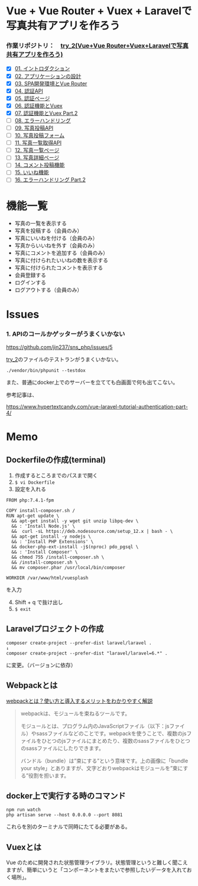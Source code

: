 # Vue + Vue Router + Vuex + Laravelで写真共有アプリを作ろう
### 作業リポジトリ：　[try_2(Vue+Vue Router+Vuex+Laravelで写真共有アプリを作ろう)](https://github.com/jin237/try_2/tree/main/vuesplash)

- [x] [01. イントロダクション](https://www.hypertextcandy.com/vue-laravel-tutorial-introduction/)
- [x] [02. アプリケーションの設計](https://www.hypertextcandy.com/vue-laravel-tutorial-application-design/)
- [x] [03. SPA開発環境とVue Router](https://www.hypertextcandy.com/vue-laravel-tutorial-setting-up-spa-project/)
- [x] [04. 認証API](https://www.hypertextcandy.com/vue-laravel-tutorial-authentication/)
- [x] [05. 認証ページ](https://www.hypertextcandy.com/vue-laravel-tutorial-authentication-part-2/)
- [x] [06. 認証機能とVuex](https://www.hypertextcandy.com/vue-laravel-tutorial-authentication-part-3/)
- [x] [07. 認証機能とVuex Part.2](https://www.hypertextcandy.com/vue-laravel-tutorial-authentication-part-4/)
- [ ] [08. エラーハンドリング](https://www.hypertextcandy.com/vue-laravel-tutorial-error-handling/)
- [ ] [09. 写真投稿API](https://www.hypertextcandy.com/vue-laravel-tutorial-submit-photo/)
- [ ] [10. 写真投稿フォーム](https://www.hypertextcandy.com/vue-laravel-tutorial-submit-photo-part-2/)
- [ ] [11. 写真一覧取得API](https://www.hypertextcandy.com/vue-laravel-tutorial-list-photos/)
- [ ] [12. 写真一覧ページ](https://www.hypertextcandy.com/vue-laravel-tutorial-list-photos-part-2/)
- [ ] [13. 写真詳細ページ](https://www.hypertextcandy.com/vue-laravel-tutorial-photo-detail/)
- [ ] [14. コメント投稿機能](https://www.hypertextcandy.com/vue-laravel-tutorial-add-comment/)
- [ ] [15. いいね機能](https://www.hypertextcandy.com/vue-laravel-tutorial-likes/)
- [ ] [16. エラーハンドリング Part.2](https://www.hypertextcandy.com/vue-laravel-tutorial-error-handling-part-2/)

# 機能一覧
- 写真の一覧を表示する
- 写真を投稿する（会員のみ）
- 写真にいいねを付ける（会員のみ）
- 写真からいいねを外す（会員のみ）
- 写真にコメントを追加する（会員のみ）
- 写真に付けられたいいねの数を表示する
- 写真に付けられたコメントを表示する
- 会員登録する
- ログインする
- ログアウトする（会員のみ）


# Issues
### 1. APIのコールかゲッターがうまくいかない
https://github.com/jin237/sns_php/issues/5

[try_2](https://github.com/jin237/try_2/tree/main/vuesplash)のファイルのテストランがうまくいかない。

```terminal
./vendor/bin/phpunit --testdox
```

また、普通にdocker上でのサーバーを立てても白画面で何も出てこない。

参考記事は、

https://www.hypertextcandy.com/vue-laravel-tutorial-authentication-part-4/






# Memo
## Dockerfileの作成(terminal)
1. 作成するところまでのパスまで開く
2. `$ vi Dockerfile`
3. 設定を入れる
```
FROM php:7.4.1-fpm

COPY install-composer.sh /
RUN apt-get update \
  && apt-get install -y wget git unzip libpq-dev \
  && : 'Install Node.js' \
  &&  curl -sL https://deb.nodesource.com/setup_12.x | bash - \
  && apt-get install -y nodejs \
  && : 'Install PHP Extensions' \
  && docker-php-ext-install -j$(nproc) pdo_pgsql \
  && : 'Install Composer' \
  && chmod 755 /install-composer.sh \
  && /install-composer.sh \
  && mv composer.phar /usr/local/bin/composer

WORKDIR /var/www/html/vuesplash
```
を入力

4. Shift + q で抜け出し
5. `$ exit`


## Laravelプロジェクトの作成
```
composer create-project --prefer-dist laravel/laravel .
↓
composer create-project --prefer-dist "laravel/laravel=6.*" .
```
に変更。（バージョンに依存）

## Webpackとは

[webpackとは？使い方と導入するメリットをわかりやすく解説](https://goworkship.com/magazine/how-to-webpack/)


>webpackは、モジュールを束ねるツールです。
>
>モジュールとは、プログラム内のJavaScriptファイル（以下：jsファイル）やsassファイルなどのことです。webpackを使うことで、複数のjsファイルをひとつのjsファイルにまとめたり、複数のsassファイルをひとつのsassファイルにしたりできます。
>
>バンドル（bundle）は”束にする”という意味です。上の画像に「bundle  your style」とありますが、文字どおりwebpackはモジュールを”束にする”役割を担います。


## docker上で実行する時のコマンド
```
npm run watch
php artisan serve --host 0.0.0.0 --port 8081
```
これらを別のターミナルで同時にたてる必要がある。

## Vuexとは
Vue のために開発された状態管理ライブラリ。状態管理というと難しく聞こえますが、簡単にいうと「コンポーネントをまたいで参照したいデータを入れておく場所」。


